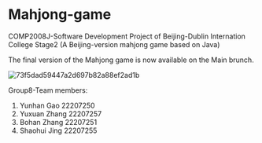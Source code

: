 # Mahjong-game
COMP2008J-Software Development Project of Beijing-Dublin Internation College Stage2
(A Beijing-version mahjong game based on Java)

The final version of the Mahjong game is now available on the Main brunch.

![73f5dad59447a2d697b82a88ef2ad1b](https://github.com/YunhanGa0/Mahjong-game/assets/166672829/9ec21a83-4511-43a9-8916-85176c8395b9)


Group8-Team members:
1. Yunhan Gao 22207250
2. Yuxuan Zhang 22207257
3. Bohan Zhang 22207251
4. Shaohui Jing 22207255
